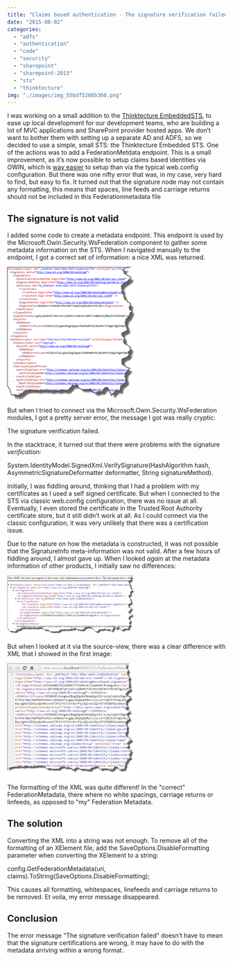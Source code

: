 ```yaml
---
title: "Claims based authentication - The signature verification failed"
date: "2015-08-02"
categories: 
  - "adfs"
  - "authentication"
  - "code"
  - "security"
  - "sharepoint"
  - "sharepoint-2013"
  - "sts"
  - "thinktecture"
img: "./images/img_55bdf5266b360.png"
---
```


I was working on a small addition to the [Thinktecture EmbeddedSTS](https://www.nuget.org/packages/Thinktecture.IdentityModel.EmbeddedSts/), to ease up local development for our development teams, who are building a lot of MVC applications and SharePoint provider hosted apps. We don’t want to bother them with setting up a separate AD and ADFS, so we decided to use a simple, small STS: the Thinktecture Embedded STS. One of the actions was to add a FederationMetdata endpoint. This is a small improvement, as it’s now possible to setup claims based identities via OWIN, which is [way easier](http://blogs.msdn.com/b/webdev/archive/2014/02/21/using-claims-in-your-web-app-is-easier-with-the-new-owin-security-components.aspx) to setup than via the typical web.config configuration. But there was one nifty error that was, in my case, very hard to find, but easy to fix. It turned out that the signature node may not contain any formatting, this means that spaces, line feeds and carriage returns should not be included in this Federationmetadata file

## The signature is not valid

I added some code to create a metadata endpoint. This endpoint is used by the Microsoft.Owin.Security.WsFederation component to gather some metadata information on the STS. When I navigated manually to the endpoint, I got a correct set of information: a nice XML was returned.

![](images/img_55bdf5ff5b5ad.png)

But when I tried to connect via the Microsoft.Owin.Security.WsFederation modules, I got a pretty server error, the message I got was really cryptic:

The signature verification failed.

In the stacktrace, it turned out that there were problems with the signature _verification:_

System.IdentityModel.SignedXml.VerifySignature(HashAlgorithm hash, AsymmetricSignatureDeformatter deformatter, String signatureMethod).

Initially, I was fiddling around, thinking that I had a problem with my certificates as I used a self signed certificate. But when I connected to the STS via classic web.config configuration, there was no issue at all. Eventually, I even stored the certificate in the Trusted Root Authority certificate store, but it still didn’t work at all. As I could connect via the classic configuration, it was very unlikely that there was a certification issue.

Due to the nature on how the metadata is constructed, it was not possible that the SignatureInfo meta-information was not valid. After a few hours of fiddling around, I almost gave up. When I looked _again_ at the metadata information of other products, I initially saw no differences:

[![img_55bdf6a7a099a](images/img_55bdf6a7a099a-300x138.png)](http://blog.baslijten.com/wp-content/uploads/2015/08/img_55bdf6a7a099a.png)

But when I looked at it via the source-view, there was a clear difference with XML that I showed in the first image:

[![xml3](images/xml3-300x260.png)](http://blog.baslijten.com/wp-content/uploads/2015/08/xml3.png)

The formatting of the XML was quite different! In the "correct" FederationMetadata, there where no white spacings, carriage returns or linfeeds, as opposed to "my" Federation Metadata.

## The solution

Converting the XML into a string was not enough. To remove all of the formatting of an XElement file, add the SaveOptions.DisableFormatting parameter when converting the XElement to a string:

config.GetFederationMetadata(uri, claims).ToString(SaveOptions.DisableFormatting);

This causes all formatting, whitespaces, linefeeds and carriage returns to be removed. Et voila, my error message disappeared.

## Conclusion

The error message “The signature verification failed” doesn’t have to mean that the signature certifications are wrong, it may have to do with the metadata arriving within a wrong format.
